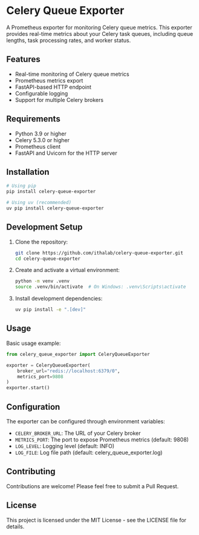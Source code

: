 # Celery Queue Exporter

A Prometheus exporter for monitoring Celery queue metrics. This exporter provides real-time metrics about your Celery task queues, including queue lengths, task processing rates, and worker status.

## Features

- Real-time monitoring of Celery queue metrics
- Prometheus metrics export
- FastAPI-based HTTP endpoint
- Configurable logging
- Support for multiple Celery brokers

## Requirements

- Python 3.9 or higher
- Celery 5.3.0 or higher
- Prometheus client
- FastAPI and Uvicorn for the HTTP server

## Installation

```bash
# Using pip
pip install celery-queue-exporter

# Using uv (recommended)
uv pip install celery-queue-exporter
```

## Development Setup

1. Clone the repository:
   ```bash
   git clone https://github.com/ithalab/celery-queue-exporter.git
   cd celery-queue-exporter
   ```

2. Create and activate a virtual environment:
   ```bash
   python -m venv .venv
   source .venv/bin/activate  # On Windows: .venv\Scripts\activate
   ```

3. Install development dependencies:
   ```bash
   uv pip install -e ".[dev]"
   ```

## Usage

Basic usage example:

```python
from celery_queue_exporter import CeleryQueueExporter

exporter = CeleryQueueExporter(
    broker_url="redis://localhost:6379/0",
    metrics_port=9808
)
exporter.start()
```

## Configuration

The exporter can be configured through environment variables:

- `CELERY_BROKER_URL`: The URL of your Celery broker
- `METRICS_PORT`: The port to expose Prometheus metrics (default: 9808)
- `LOG_LEVEL`: Logging level (default: INFO)
- `LOG_FILE`: Log file path (default: celery_queue_exporter.log)

## Contributing

Contributions are welcome! Please feel free to submit a Pull Request.

## License

This project is licensed under the MIT License - see the LICENSE file for details.
